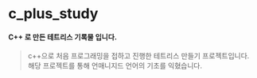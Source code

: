 # c_plus_study

#### C++ 로 만든 테트리스 기록물 입니다.
> c++으로 처음 프로그래밍을 접하고 진행한 테트리스 만들기 프로젝트입니다. <br>
> 해당 프로젝트를 통해 언매니지드 언어의 기초를 익혔습니다.
